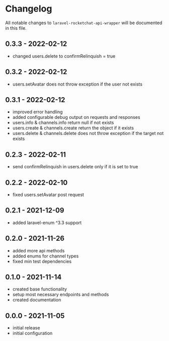 # Changelog

All notable changes to `laravel-rocketchat-api-wrapper` will be documented in this file.

## 0.3.3 - 2022-02-12
- changed users.delete to confirmRelinquish = true

## 0.3.2 - 2022-02-12
- users.setAvatar does not throw exception if the user not exists

## 0.3.1 - 2022-02-12
- improved error handling
- added configurable debug output on requests and responses
- users.info & channels.info return null if not exists
- users.create & channels.create return the object if it exists
- users.delete & channels.delete does not throw exception if the target not exists

## 0.2.3 - 2022-02-11
- send confirmRelinquish in users.delete only if it is set to true

## 0.2.2 - 2022-02-10
- fixed users.setAvatar post request

## 0.2.1 - 2021-12-09
- added laravel-enum ^3.3 support

## 0.2.0 - 2021-11-26
- added more api methods
- added enums for channel types
- fixed min test dependencies

## 0.1.0 - 2021-11-14
- created base functionality
- setup most necessary endpoints and methods
- created documentation

## 0.0.0 - 2021-11-05
- initial release
- initial configuration
